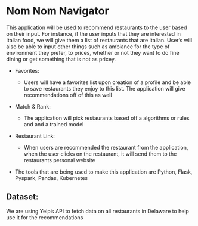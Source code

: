 # Nom Nom Navigator

This application will be used to recommend restaurants to the user based on their input.
For instance, if the user inputs that they are interested in Italian food, we will give them a list of restaurants that are Italian. 
User’s will also be able to input other things such as ambiance for the type of environment they prefer, to prices, 
whether or not they want to do fine dining or get something that is not as pricey.

- Favorites:
  - Users will have a favorites list upon creation of a profile and be able to save restaurants they enjoy to this list. The application will give recommendations off of this as well
- Match & Rank:
  - The application will pick restaurants based off a algorithms or rules and and a trained model
- Restaurant Link:
  - When users are recommended the restaurant from the application, when the user clicks on the restaurant, it will send them to the restaurants personal website

- The tools that are being used to make this application are Python, Flask, Pyspark, Pandas, Kubernetes



## Dataset:

We are using Yelp’s API to fetch data on all restaurants in Delaware to help use it for the recommendations
